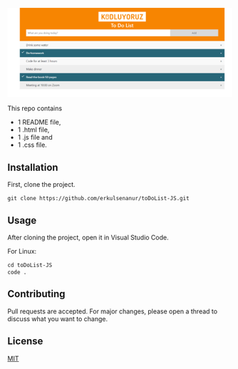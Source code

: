 
![toDoList](toDoList-JS.png)

This repo contains 
+ 1 README file, 
+ 1 .html file, 
+ 1 .js file and 
+ 1 .css file.


## Installation
First, clone the project.
```
git clone https://github.com/erkulsenanur/toDoList-JS.git
```

## Usage
After cloning the project, open it in Visual Studio Code.

For Linux:
```
cd toDoList-JS
code .
```

## Contributing
Pull requests are accepted. For major changes, please open a thread to discuss what you want to change.

## License
[MIT](https://choosealicense.com/licenses/mit/)
